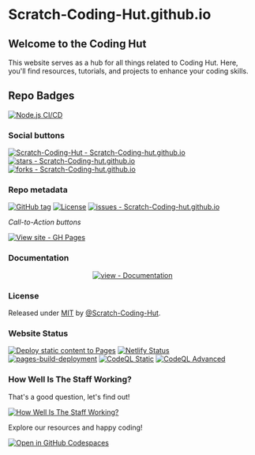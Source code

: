 # Scratch-Coding-Hut.github.io
## Welcome to the Coding Hut

This website serves as a hub for all things related to Coding Hut. Here, you'll find resources, tutorials, and projects to enhance your coding skills.

## Repo Badges

[![Node.js CI/CD](https://github.com/Scratch-Coding-Hut/Scratch-Coding-Hut/actions/workflows/node.js.yml/badge.svg)](https://github.com/Scratch-Coding-Hut/Scratch-Coding-Hut/actions/workflows/node.js.yml)

### Social buttons

[![Scratch-Coding-Hut - Scratch-Coding-hut.github.io](https://img.shields.io/static/v1?label=Scratch-Coding-Hut&message=Scratch-Coding-hut.github.io&color=blue&logo=github)](https://github.com/Scratch-Coding-Hut/Scratch-Coding-hut.github.io "Go to GitHub repo")
[![stars - Scratch-Coding-hut.github.io](https://img.shields.io/github/stars/Scratch-Coding-Hut/Scratch-Coding-hut.github.io?style=social)](https://github.com/Scratch-Coding-Hut/Scratch-Coding-hut.github.io)
[![forks - Scratch-Coding-hut.github.io](https://img.shields.io/github/forks/Scratch-Coding-Hut/Scratch-Coding-hut.github.io?style=social)](https://github.com/Scratch-Coding-Hut/Scratch-Coding-hut.github.io)


### Repo metadata


[![GitHub tag](https://img.shields.io/github/tag/Scratch-Coding-Hut/Scratch-Coding-hut.github.io?include_prereleases=&sort=semver&color=blue)](https://github.com/Scratch-Coding-Hut/Scratch-Coding-hut.github.io/releases/)
[![License](https://img.shields.io/badge/License-MIT-blue)](#license)
[![issues - Scratch-Coding-hut.github.io](https://img.shields.io/github/issues/Scratch-Coding-Hut/Scratch-Coding-hut.github.io)](https://github.com/Scratch-Coding-Hut/Scratch-Coding-hut.github.io/issues)

_Call-to-Action buttons_

[![View site - GH Pages](https://img.shields.io/badge/View_site-GH_Pages-2ea44f?style=for-the-badge)](https://scratch-coding-hut.github.io/Scratch-Coding-hut.github.io/)

### Documentation

<div align="center">

[![view - Documentation](https://img.shields.io/badge/view-Documentation-blue?style=for-the-badge)](/docs/ "Go to project documentation")

</div>


### License

Released under [MIT](/LICENSE) by [@Scratch-Coding-Hut](https://github.com/Scratch-Coding-Hut).

### Website Status

[![Deploy static content to Pages](https://github.com/Scratch-Coding-Hut/Scratch-Coding-Hut.github.io/actions/workflows/static.yml/badge.svg)](https://github.com/Scratch-Coding-Hut/Scratch-Coding-Hut.github.io/actions/workflows/static.yml)
[![Netlify Status](https://api.netlify.com/api/v1/badges/24833615-5a91-45ff-87cd-42a9f87ddc9f/deploy-status)](https://app.netlify.com/sites/scratch-coding-hut/deploys)
[![pages-build-deployment](https://github.com/Scratch-Coding-Hut/Scratch-Coding-Hut.github.io/actions/workflows/pages/pages-build-deployment/badge.svg)](https://github.com/Scratch-Coding-Hut/Scratch-Coding-Hut.github.io/actions/workflows/pages/pages-build-deployment)
[![CodeQL Static](https://github.com/Scratch-Coding-Hut/Scratch-Coding-Hut.github.io/actions/workflows/github-code-scanning/codeql/badge.svg)](https://github.com/Scratch-Coding-Hut/Scratch-Coding-Hut.github.io/actions/workflows/github-code-scanning/codeql)
[![CodeQL Advanced](https://github.com/Scratch-Coding-Hut/Scratch-Coding-Hut.github.io/actions/workflows/codeql.yml/badge.svg)](https://github.com/Scratch-Coding-Hut/Scratch-Coding-Hut.github.io/actions/workflows/codeql.yml)

### How Well Is The Staff Working?
That's a good question, let's find out!

[![How Well Is The Staff Working?](https://github.com/Scratch-Coding-Hut/Scratch-Coding-Hut.github.io/actions/workflows/staff.yml/badge.svg)](https://github.com/Scratch-Coding-Hut/Scratch-Coding-Hut.github.io/actions/workflows/staff.yml)

Explore our resources and happy coding!

[![Open in GitHub Codespaces](https://github.com/codespaces/badge.svg)](https://codespaces.new/Scratch-Coding-Hut/Scratch-Coding-Hut.github.io)
